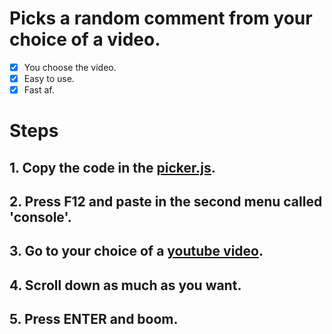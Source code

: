 # Picks a random comment from your choice of a video.

- [x] You choose the video.
- [x] Easy to use.
- [x] Fast af.

# Steps

## 1. Copy the code in the [picker.js](https://raw.githubusercontent.com/lowylow/yt_comment_picker/master/picker.js).
## 2. Press F12 and paste in the second menu called 'console'.
## 3. Go to your choice of a [youtube video](https://www.youtube.com/watch?v=oHg5SJYRHA0).
## 4. Scroll down as much as you want.
## 5. Press ENTER and boom.
